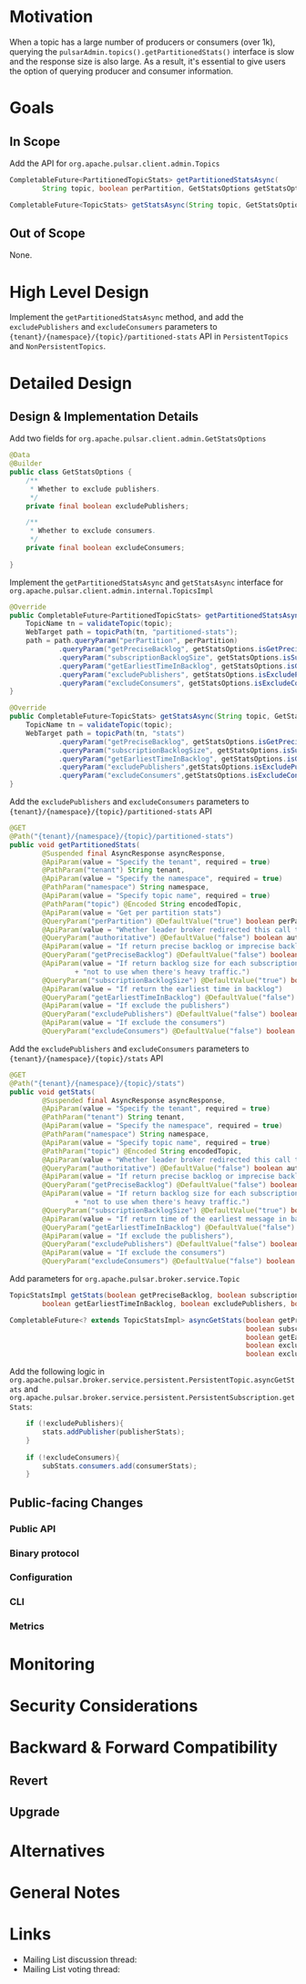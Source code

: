 
# Motivation

When a topic has a large number of producers or consumers (over 1k), querying the `pulsarAdmin.topics().getPartitionedStats()` interface is slow and the response size is also large.
As a result, it's essential to give users the option of querying producer and consumer information.



# Goals

## In Scope

Add the API for `org.apache.pulsar.client.admin.Topics`
```java
CompletableFuture<PartitionedTopicStats> getPartitionedStatsAsync(
        String topic, boolean perPartition, GetStatsOptions getStatsOptions);

CompletableFuture<TopicStats> getStatsAsync(String topic, GetStatsOptions getStatsOptions);
```



## Out of Scope

None.


# High Level Design

Implement the `getPartitionedStatsAsync` method, and add the `excludePublishers` and `excludeConsumers` parameters to `{tenant}/{namespace}/{topic}/partitioned-stats` API in `PersistentTopics` and `NonPersistentTopics`.

# Detailed Design

## Design & Implementation Details


Add two fields for `org.apache.pulsar.client.admin.GetStatsOptions`
```java
@Data
@Builder
public class GetStatsOptions {
    /**
     * Whether to exclude publishers.
     */
    private final boolean excludePublishers;

    /**
     * Whether to exclude consumers.
     */
    private final boolean excludeConsumers;
    
}
```

Implement the `getPartitionedStatsAsync` and `getStatsAsync` interface for `org.apache.pulsar.client.admin.internal.TopicsImpl`
```java
@Override
public CompletableFuture<PartitionedTopicStats> getPartitionedStatsAsync(String topic, boolean perPartition, GetStatsOptions getStatsOptions){
    TopicName tn = validateTopic(topic);
    WebTarget path = topicPath(tn, "partitioned-stats");
    path = path.queryParam("perPartition", perPartition)
            .queryParam("getPreciseBacklog", getStatsOptions.isGetPreciseBacklog())
            .queryParam("subscriptionBacklogSize", getStatsOptions.isSubscriptionBacklogSize())
            .queryParam("getEarliestTimeInBacklog", getStatsOptions.isGetEarliestTimeInBacklog());
            .queryParam("excludePublishers", getStatsOptions.isExcludePublishers())
            .queryParam("excludeConsumers", getStatsOptions.isExcludeConsumers());
}

@Override
public CompletableFuture<TopicStats> getStatsAsync(String topic, GetStatsOptions getStatsOptions){
    TopicName tn = validateTopic(topic);
    WebTarget path = topicPath(tn, "stats")
            .queryParam("getPreciseBacklog", getStatsOptions.isGetPreciseBacklog())
            .queryParam("subscriptionBacklogSize", getStatsOptions.isSubscriptionBacklogSize())
            .queryParam("getEarliestTimeInBacklog", getStatsOptions.isGetEarliestTimeInBacklog());
            .queryParam("excludePublishers",getStatsOptions.isExcludePublishers())
            .queryParam("excludeConsumers",getStatsOptions.isExcludeConsumers());
}        
```

Add the `excludePublishers` and `excludeConsumers` parameters to `{tenant}/{namespace}/{topic}/partitioned-stats` API
```java
@GET
@Path("{tenant}/{namespace}/{topic}/partitioned-stats")
public void getPartitionedStats(
        @Suspended final AsyncResponse asyncResponse,
        @ApiParam(value = "Specify the tenant", required = true)
        @PathParam("tenant") String tenant,
        @ApiParam(value = "Specify the namespace", required = true)
        @PathParam("namespace") String namespace,
        @ApiParam(value = "Specify topic name", required = true)
        @PathParam("topic") @Encoded String encodedTopic,
        @ApiParam(value = "Get per partition stats")
        @QueryParam("perPartition") @DefaultValue("true") boolean perPartition,
        @ApiParam(value = "Whether leader broker redirected this call to this broker. For internal use.")
        @QueryParam("authoritative") @DefaultValue("false") boolean authoritative,
        @ApiParam(value = "If return precise backlog or imprecise backlog")
        @QueryParam("getPreciseBacklog") @DefaultValue("false") boolean getPreciseBacklog,
        @ApiParam(value = "If return backlog size for each subscription, require locking on ledger so be careful "
                + "not to use when there's heavy traffic.")
        @QueryParam("subscriptionBacklogSize") @DefaultValue("true") boolean subscriptionBacklogSize,
        @ApiParam(value = "If return the earliest time in backlog")
        @QueryParam("getEarliestTimeInBacklog") @DefaultValue("false") boolean getEarliestTimeInBacklog,
        @ApiParam(value = "If exclude the publishers")
        @QueryParam("excludePublishers") @DefaultValue("false") boolean excludePublishers,
        @ApiParam(value = "If exclude the consumers")
        @QueryParam("excludeConsumers") @DefaultValue("false") boolean excludeConsumers)

```

Add the `excludePublishers` and `excludeConsumers` parameters to `{tenant}/{namespace}/{topic}/stats` API
```java
@GET
@Path("{tenant}/{namespace}/{topic}/stats")
public void getStats(
        @Suspended final AsyncResponse asyncResponse,
        @ApiParam(value = "Specify the tenant", required = true)
        @PathParam("tenant") String tenant,
        @ApiParam(value = "Specify the namespace", required = true)
        @PathParam("namespace") String namespace,
        @ApiParam(value = "Specify topic name", required = true)
        @PathParam("topic") @Encoded String encodedTopic,
        @ApiParam(value = "Whether leader broker redirected this call to this broker. For internal use.")
        @QueryParam("authoritative") @DefaultValue("false") boolean authoritative,
        @ApiParam(value = "If return precise backlog or imprecise backlog")
        @QueryParam("getPreciseBacklog") @DefaultValue("false") boolean getPreciseBacklog,
        @ApiParam(value = "If return backlog size for each subscription, require locking on ledger so be careful "
                + "not to use when there's heavy traffic.")
        @QueryParam("subscriptionBacklogSize") @DefaultValue("true") boolean subscriptionBacklogSize,
        @ApiParam(value = "If return time of the earliest message in backlog")
        @QueryParam("getEarliestTimeInBacklog") @DefaultValue("false") boolean getEarliestTimeInBacklog,
        @ApiParam(value = "If exclude the publishers"),
        @QueryParam("excludePublishers") @DefaultValue("false") boolean excludePublishers,
        @ApiParam(value = "If exclude the consumers")
        @QueryParam("excludeConsumers") @DefaultValue("false") boolean excludeConsumers)
```


Add parameters for `org.apache.pulsar.broker.service.Topic`
```java
TopicStatsImpl getStats(boolean getPreciseBacklog, boolean subscriptionBacklogSize,
        boolean getEarliestTimeInBacklog, boolean excludePublishers, boolean excludeConsumers);

CompletableFuture<? extends TopicStatsImpl> asyncGetStats(boolean getPreciseBacklog,
                                                          boolean subscriptionBacklogSize,
                                                          boolean getEarliestTimeInBacklog,
                                                          boolean excludePublishers,
                                                          boolean excludeConsumers);
```

Add the following logic in `org.apache.pulsar.broker.service.persistent.PersistentTopic.asyncGetStats` and `org.apache.pulsar.broker.service.persistent.PersistentSubscription.getStats`:

```java
    if (!excludePublishers){
        stats.addPublisher(publisherStats);
    }
    
    if (!excludeConsumers){
        subStats.consumers.add(consumerStats);
    }
```

## Public-facing Changes


### Public API

### Binary protocol

### Configuration

### CLI

### Metrics



# Monitoring



# Security Considerations


# Backward & Forward Compatibility

## Revert


## Upgrade

# Alternatives

# General Notes

# Links

<!--
Updated afterwards
-->
* Mailing List discussion thread:
* Mailing List voting thread:
